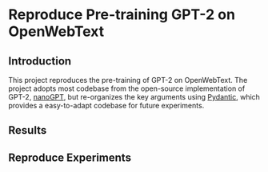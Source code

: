 # Reproduce Pre-training GPT-2 on OpenWebText

## Introduction

This project reproduces the pre-training of GPT-2 on OpenWebText. The project adopts most codebase from the open-source implementation of GPT-2, [nanoGPT](https://github.com/karpathy/nanoGPT), but re-organizes the key arguments using [Pydantic](https://docs.pydantic.dev/latest/), which provides a easy-to-adapt codebase for future experiments.

## Results

## Reproduce Experiments
